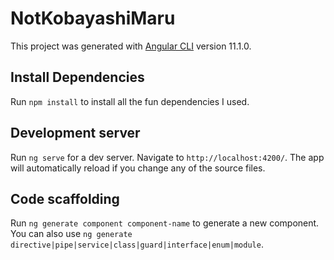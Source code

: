 # NotKobayashiMaru

This project was generated with [Angular CLI](https://github.com/angular/angular-cli) version 11.1.0.

## Install Dependencies

Run `npm install` to install all the fun dependencies I used.

## Development server

Run `ng serve` for a dev server. Navigate to `http://localhost:4200/`. The app will automatically reload if you change any of the source files.

## Code scaffolding

Run `ng generate component component-name` to generate a new component. You can also use `ng generate directive|pipe|service|class|guard|interface|enum|module`.

